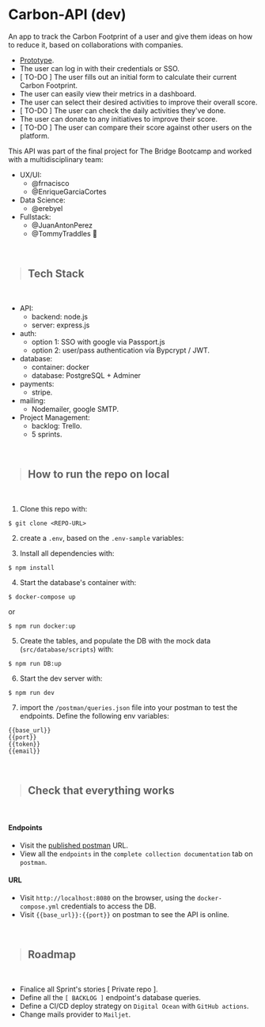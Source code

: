 # Carbon-API (dev)
An app to track the Carbon Footprint of a user and give them ideas on how to reduce it, based on collaborations with companies.

- [Prototype](https://www.figma.com/proto/pHIXBgWnXgk4QEq1NYIYfg/react-eco2-UX?node-id=869%3A10513&scaling=scale-down&page-id=839%3A10034&starting-point-node-id=869%3A10513).
- The user can log in with their credentials or SSO.
- [ TO-DO ] The user fills out an initial form to calculate their current Carbon Footprint.
- The user can easily view their metrics in a dashboard.
- The user can select their desired activities to improve their overall score.
- [ TO-DO ] The user can check the daily activities they've done.
- The user can donate to any initiatives to improve their score.
- [ TO-DO ] The user can compare their score against other users on the platform.

This API was part of the final project for The Bridge Bootcamp and worked with a multidisciplinary team:

- UX/UI: 
    - @frnacisco
    - @EnriqueGarciaCortes
- Data Science: 
    - @erebyel
- Fullstack: 
    - @JuanAntonPerez
    - @TommyTraddles 👋

<br/>

> ## Tech Stack

<br/>

- API:
  - backend: node.js
  - server: express.js
- auth:
  - option 1: SSO with google via Passport.js
  - option 2: user/pass authentication vía Bypcrypt / JWT.
- database:
  - container: docker
  - database: PostgreSQL + Adminer
- payments:
  - stripe.
- mailing:
  - Nodemailer, google SMTP.
- Project Management:
  - backlog: Trello.
  - 5 sprints.

<br/>

> ## How to run the repo on local
<br/>

1. Clone this repo with: 
```
$ git clone <REPO-URL>
``` 

2. create a `.env`, based on the `.env-sample` variables:

3. Install all dependencies with:
```
$ npm install
```

4. Start the database's container with: 
```
$ docker-compose up
```
or 
```
$ npm run docker:up
```

5. Create the tables, and populate the DB with the mock data (`src/database/scripts`) with:
```
$ npm run DB:up
```

6. Start the dev server with: 
```
$ npm run dev
```

7. import the `/postman/queries.json` file into your postman to test the endpoints. Define the following env variables:
```
{{base_url}}
{{port}}
{{token}}
{{email}}
```

<br/>

> ## Check that everything works

<br/>

#### Endpoints
- Visit the [published postman](https://documenter.getpostman.com/view/16463884/VUjLJRcH) URL.
- View all the `endpoints` in the `complete collection documentation` tab on `postman`.

#### URL
- Visit `http://localhost:8080` on the browser, using the `docker-compose.yml` credentials to access the DB.
- Visit `{{base_url}}:{{port}}` on postman to see the API is online.

<br/>

> ## Roadmap

<br/>

- Finalice all Sprint's stories [ Private repo ].
- Define all the `[ BACKLOG ]` endpoint's database queries.
- Define a CI/CD deploy strategy on `Digital Ocean` with `GitHub actions`.
- Change mails provider to `Mailjet`.
